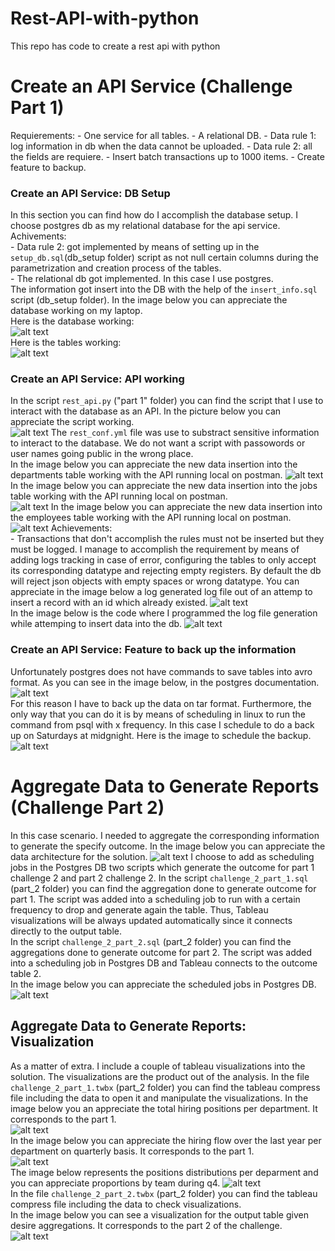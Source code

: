 # Rest-API-with-python
This repo has code to create  a rest api with python
# Create an API Service (Challenge Part 1)
Requierements:
    - One service for all tables.
    - A relational DB.
    - Data rule 1: log information in db when the data cannot be uploaded.
    - Data rule 2: all the fields are requiere.
    - Insert batch transactions up to 1000 items.
    - Create feature to backup.
### Create an API Service: DB Setup
In this section you can find how do I accomplish the database setup. I choose postgres db as my relational database for the api service.   
Achivements:   
    - Data rule 2: got implemented by means of setting up in the `setup_db.sql`(db_setup folder) script as not null certain columns during the parametrization and creation process of the tables.    
    - The relational db got implemented. In this case I use postgres.   
The information got insert into the DB with the help of the `insert_info.sql` script (db_setup folder). In the image below you can appreciate the database working on my laptop.   
Here is the database working:   
![alt text](https://github.com/nonameforpirate2/Rest-API-with-python/blob/dev/Part_1/database_setup_working.png "Database working")  
Here is the tables working:  
![alt text](https://github.com/nonameforpirate2/Rest-API-with-python/blob/dev/Part_1/database_tables_working.png "Tables working")
### Create an API Service: API working
In the script `rest_api.py` ("part 1" folder) you can find the script that I use to interact with the database as an API. In the picture below you can appreciate the script working.   
![alt text](https://github.com/nonameforpirate2/Rest-API-with-python/blob/dev/Part_1/running_script_working.png "API Script Working")
The `rest_conf.yml` file was use to substract sensitive information to interact to the database. We do not want a script with passowords or user names going public in the wrong place.    
In the image below you can appreciate the new data insertion into the departments table working with the API running local on postman.
![alt text](https://github.com/nonameforpirate2/Rest-API-with-python/blob/dev/Part_1/departments_insertion_working.png "API Departments Insertion Working")
In the image below you can appreciate the new data insertion into the jobs table working with the API running local on postman.  
![alt text](https://github.com/nonameforpirate2/Rest-API-with-python/blob/dev/Part_1/jobs_insertion_working.png "API Jobs Insertion Working")
In the image below you can appreciate the new data insertion into the employees table working with the API running local on postman.   
![alt text](https://github.com/nonameforpirate2/Rest-API-with-python/blob/dev/Part_1/employees_insertion_working.png "API Employees Insertion Working")
Achievements:  
    - Transactions that don't accomplish the rules must not be inserted but they must be logged. I manage to accomplish the requirement by means of adding logs tracking in case of error, configuring the tables to only accept its corresponding datatype and rejecting empty registers. By default the db will reject json objects with empty spaces or wrong datatype. You can appreciate in the image below a log generated log file out of an attemp to insert a record with an id which already existed.
    ![alt text](https://github.com/nonameforpirate2/Rest-API-with-python/blob/dev/Part_1/logs_working_part_1.png "Log File creation working properly")  
    In the image below is the code where I programmed the log file generation while attemping to insert data into the db.
    ![alt text](https://github.com/nonameforpirate2/Rest-API-with-python/blob/dev/Part_1/logs_working_part_2.png "Log file code to track errors working.")  

### Create an API Service: Feature to back up the information
Unfortunately postgres does not have commands to save tables into avro format. As you can see in the image below, in the postgres documentation.  
![alt text](https://github.com/nonameforpirate2/Rest-API-with-python/blob/dev/Part_1/postgres_only_has_tar_files_backups.png "Postgres Just Backs up Data on TAR or GZIP")  
For this reason I have to back up the data on tar format. Furthermore, the only way that you can do it is by means of scheduling in linux to run the command from psql with x frequency. In this case I schedule to do a back up on Saturdays at midgnight. Here is the image to schedule the backup.
![alt text](https://github.com/nonameforpirate2/Rest-API-with-python/blob/dev/Part_1/backup_schedule_saturdays_midnight_on_linux.png "Backups from Postgres working automatically on Linux.") 

# Aggregate Data to Generate Reports (Challenge Part 2)
In this case scenario. I needed to aggregate the corresponding information to generate the specify outcome. In the image below you can appreciate the data architecture for the solution.
![alt text](https://github.com/nonameforpirate2/Rest-API-with-python/blob/dev/Part_2/data_architecture_challenge_2.png "Data Architecture for the Solution.") 
I choose to add as scheduling jobs in the Postgres DB two scripts which generate the outcome for part 1 challenge 2 and part 2 challenge 2. In the script `challenge_2_part_1.sql` (part_2 folder) you can find the aggregation done to generate outcome for part 1. The script was added into a scheduling job to run with a certain frequency to drop and generate again the table. Thus, Tableau visualizations will be always updated automatically since it connects directly to the output table.   
In the script `challenge_2_part_2.sql` (part_2 folder) you can find the aggregations done to generate outcome for part 2. The script was added into a scheduling job in Postgres DB and Tableau connects to the outcome table 2.   
In the image below you can appreciate the scheduled jobs in Postgres DB.   
![alt text](https://github.com/nonameforpirate2/Rest-API-with-python/blob/dev/Part_2/scheduling_jobs_part_2.png "Scheduled jobs in Postgres DB.") 
## Aggregate Data to Generate Reports: Visualization
As a matter of extra. I include a couple of tableau visualizations into the solution. The visualizations are the product out of the analysis. In the file `challenge_2_part_1.twbx` (part_2 folder) you can find the tableau compress file including the data to open it and manipulate the visualizations. In the image below you an appreciate the total hiring positions per department. It corresponds to the part 1.  
![alt text](https://github.com/nonameforpirate2/Rest-API-with-python/blob/dev/Part_2/total_hiring_positions.png "Total Hiring Positions Per Department.")    
In the image below you can appreciate the hiring flow over the last year per department on quarterly basis. It corresponds to the part 1.   
![alt text](https://github.com/nonameforpirate2/Rest-API-with-python/blob/dev/Part_2/hiring_flow_last_year.png "Hiring Flow.")    
The image below represents the positions distributions per deparment and you can appreciate proportions by team during q4.
![alt text](https://github.com/nonameforpirate2/Rest-API-with-python/blob/dev/Part_2/Positions_distributions_over_departments_q4.png "Position Distributions over Departments Q4.")     
In the file `challenge_2_part_2.twbx` (part_2 folder) you can find the tableau compress file including the data to check visualizations.  
In the image below you can see a visualization for the output table given desire aggregations. It corresponds to the part 2 of the challenge.  
![alt text](https://github.com/nonameforpirate2/Rest-API-with-python/blob/dev/Part_2/Top_Hiring_Departments_Over_The_Mean.png "Top Hiring Departments Over the Mean.")  


